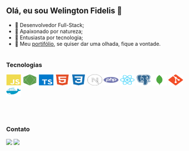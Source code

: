## Olá, eu sou **Welington Fidelis** 👋

- 🦆 Desenvolvedor Full-Stack;
- 🌱 Apaixonado por natureza;
- 🤖 Entusiasta por tecnologia;
- 🔭 Meu [portifólio], se quiser dar uma olhada, fique a vontade.

#

### Tecnologias

<div>
  <img align="center" alt="JavaScript" height="30" width="40" src="https://raw.githubusercontent.com/devicons/devicon/master/icons/javascript/javascript-plain.svg" />
  <img align="center" alt="Nodejs" height="30" width="40" src="https://raw.githubusercontent.com/devicons/devicon/master/icons/nodejs/nodejs-plain.svg" />
  <img align="center" alt="TypeScript" height="30" width="40" src="https://raw.githubusercontent.com/devicons/devicon/master/icons/typescript/typescript-plain.svg" />
  <img align="center" alt="Nodejs" height="30" width="40" src="https://raw.githubusercontent.com/devicons/devicon/master/icons/html5/html5-plain.svg" />
  <img align="center" alt="Nodejs" height="30" width="40" src="https://raw.githubusercontent.com/devicons/devicon/master/icons/css3/css3-plain.svg" />
  <img align="center" alt="Nodejs" height="30" width="40" src="https://raw.githubusercontent.com/devicons/devicon/master/icons/nextjs/nextjs-line.svg" />
  <img align="center" alt="Nodejs" height="30" width="40" src="https://raw.githubusercontent.com/devicons/devicon/master/icons/php/php-plain.svg" />
  <img align="center" alt="Nodejs" height="30" width="40" src="https://raw.githubusercontent.com/devicons/devicon/master/icons/react/react-original.svg" />
  <img align="center" alt="Nodejs" height="30" width="40" src="https://raw.githubusercontent.com/devicons/devicon/master/icons/postgresql/postgresql-plain.svg" />
  <img align="center" alt="Nodejs" height="30" width="40" src="https://raw.githubusercontent.com/devicons/devicon/master/icons/mongodb/mongodb-plain.svg" />
  <img align="center" alt="Nodejs" height="30" width="40" src="https://raw.githubusercontent.com/devicons/devicon/master/icons/git/git-plain.svg" />
  <img align="center" alt="Nodejs" height="30" width="40" src="https://raw.githubusercontent.com/devicons/devicon/master/icons/docker/docker-plain.svg" />
</div>

#

<br/>

### Contato

<div> 
  <a href = "mailto:welingtonfidelis@gmail.com"><img src="https://img.shields.io/badge/-Gmail-%23333?style=for-the-badge&logo=gmail&logoColor=white" target="_blank"></a>
  <a href="https://linkedin.com/in/welington-fidelis-de-sousa-3944a6127" target="_blank"><img src="https://img.shields.io/badge/-LinkedIn-%230077B5?style=for-the-badge&logo=linkedin&logoColor=white" target="_blank"></a> 
 
</div>

[portifólio]: https://welingtonfidelis.com.br
